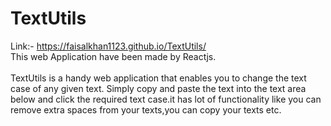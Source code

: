 # TextUtils
Link:- https://faisalkhan1123.github.io/TextUtils/  \
This web Application have been made  by Reactjs. \
<br>
TextUtils is a handy web application that enables you to change the text case of any given text. Simply copy and paste the text into the text area below and click the required text case.it has lot of functionality like you can remove extra spaces from your texts,you can copy your texts etc.
